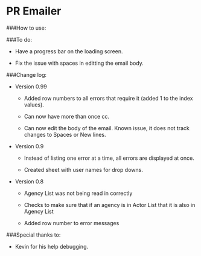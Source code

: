 PR Emailer
===========

###How to use:

###To do:

* Have a progress bar on the loading screen.

* Fix the issue with spaces in editting the email body.

###Change log:

* Version 0.99
  
  * Added row numbers to all errors that require it (added 1 to the index values).
  
  * Can now have more than once cc.
  
  * Can now edit the body of the email. Known issue, it does not track changes to Spaces or New lines.

* Version 0.9

  * Instead of listing one error at a time, all errors are displayed at once.
  
  * Created sheet with user names for drop downs.

* Version 0.8

  * Agency List was not being read in correctly

  * Checks to make sure that if an agency is in Actor List that it is also in Agency List

  * Added row number to error messages

###Special thanks to:
* Kevin for his help debugging.
